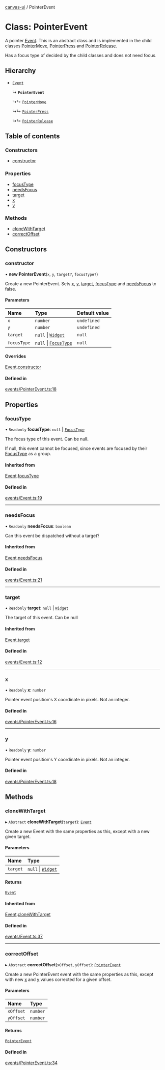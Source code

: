 [canvas-ui](../README.md) / PointerEvent

# Class: PointerEvent

A pointer [Event](event.md). This is an abstract class and is implemented in the
child classes [PointerMove](pointermove.md), [PointerPress](pointerpress.md) and
[PointerRelease](pointerrelease.md).

Has a focus type of decided by the child classes and does not need focus.

## Hierarchy

- [`Event`](event.md)

  ↳ **`PointerEvent`**

  ↳↳ [`PointerMove`](pointermove.md)

  ↳↳ [`PointerPress`](pointerpress.md)

  ↳↳ [`PointerRelease`](pointerrelease.md)

## Table of contents

### Constructors

- [constructor](pointerevent.md#constructor)

### Properties

- [focusType](pointerevent.md#focustype)
- [needsFocus](pointerevent.md#needsfocus)
- [target](pointerevent.md#target)
- [x](pointerevent.md#x)
- [y](pointerevent.md#y)

### Methods

- [cloneWithTarget](pointerevent.md#clonewithtarget)
- [correctOffset](pointerevent.md#correctoffset)

## Constructors

### constructor

• **new PointerEvent**(`x`, `y`, `target?`, `focusType?`)

Create a new PointerEvent. Sets [x](pointerevent.md#x), [y](pointerevent.md#y), [target](pointerevent.md#target),
[focusType](pointerevent.md#focustype) and [needsFocus](pointerevent.md#needsfocus) to false.

#### Parameters

| Name | Type | Default value |
| :------ | :------ | :------ |
| `x` | `number` | `undefined` |
| `y` | `number` | `undefined` |
| `target` | ``null`` \| [`Widget`](widget.md) | `null` |
| `focusType` | ``null`` \| [`FocusType`](../enums/focustype.md) | `null` |

#### Overrides

[Event](event.md).[constructor](event.md#constructor)

#### Defined in

[events/PointerEvent.ts:18](https://github.com/playkostudios/canvas-ui/blob/2407796/src/events/PointerEvent.ts#L18)

## Properties

### focusType

• `Readonly` **focusType**: ``null`` \| [`FocusType`](../enums/focustype.md)

The focus type of this event. Can be null.

If null, this event cannot be focused, since events are focused by their
[FocusType](../enums/focustype.md) as a group.

#### Inherited from

[Event](event.md).[focusType](event.md#focustype)

#### Defined in

[events/Event.ts:19](https://github.com/playkostudios/canvas-ui/blob/2407796/src/events/Event.ts#L19)

___

### needsFocus

• `Readonly` **needsFocus**: `boolean`

Can this event be dispatched without a target?

#### Inherited from

[Event](event.md).[needsFocus](event.md#needsfocus)

#### Defined in

[events/Event.ts:21](https://github.com/playkostudios/canvas-ui/blob/2407796/src/events/Event.ts#L21)

___

### target

• `Readonly` **target**: ``null`` \| [`Widget`](widget.md)

The target of this event. Can be null

#### Inherited from

[Event](event.md).[target](event.md#target)

#### Defined in

[events/Event.ts:12](https://github.com/playkostudios/canvas-ui/blob/2407796/src/events/Event.ts#L12)

___

### x

• `Readonly` **x**: `number`

Pointer event position's X coordinate in pixels. Not an integer.

#### Defined in

[events/PointerEvent.ts:16](https://github.com/playkostudios/canvas-ui/blob/2407796/src/events/PointerEvent.ts#L16)

___

### y

• `Readonly` **y**: `number`

Pointer event position's Y coordinate in pixels. Not an integer.

#### Defined in

[events/PointerEvent.ts:18](https://github.com/playkostudios/canvas-ui/blob/2407796/src/events/PointerEvent.ts#L18)

## Methods

### cloneWithTarget

▸ `Abstract` **cloneWithTarget**(`target`): [`Event`](event.md)

Create a new Event with the same properties as this, except with a new
given target.

#### Parameters

| Name | Type |
| :------ | :------ |
| `target` | ``null`` \| [`Widget`](widget.md) |

#### Returns

[`Event`](event.md)

#### Inherited from

[Event](event.md).[cloneWithTarget](event.md#clonewithtarget)

#### Defined in

[events/Event.ts:37](https://github.com/playkostudios/canvas-ui/blob/2407796/src/events/Event.ts#L37)

___

### correctOffset

▸ `Abstract` **correctOffset**(`xOffset`, `yOffset`): [`PointerEvent`](pointerevent.md)

Create a new PointerEvent event with the same properties as this, except
with new [x](pointerevent.md#x) and [y](pointerevent.md#y) values corrected for a given offset.

#### Parameters

| Name | Type |
| :------ | :------ |
| `xOffset` | `number` |
| `yOffset` | `number` |

#### Returns

[`PointerEvent`](pointerevent.md)

#### Defined in

[events/PointerEvent.ts:34](https://github.com/playkostudios/canvas-ui/blob/2407796/src/events/PointerEvent.ts#L34)
